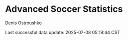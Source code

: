# Advanced Soccer Statistics
Denis Ostroushko

<!-- gfm -->

Last successful data update: 2025-07-08 05:19:44 CST

